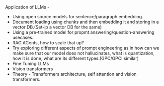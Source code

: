 Application of LLMs - 
  - Using open source models for sentence/paragraph embedding.
  - Document loading using chunks and then embedding it and storing in a vector DB.(Set-ip a vector DB for the same)
  - Using a pre-trained model for propmt answering/question-answering usecases.
  - RAG AGents, how to scale that up?
  - Try exploring different aspects of prompt engineering as in how can we make sure that our model does not hallucinates, what is quantization, how it is done, what are its different types.(GPC/GPCI similar)
  - Fine Tuning LLMs
  - Vision transformers
  - Theory - Transformers architecture, self attention and vision transformers.
